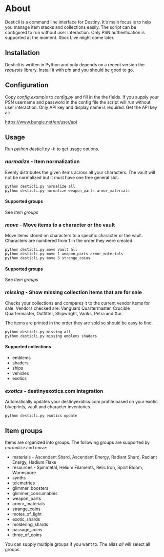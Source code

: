 # About

Desticli is a command line interface for Destiny. It's main focus is to help you manage item stacks and collections easily. The script can be configured to run without user interaction. Only PSN authentication is supported at the moment. Xbox Live might come later.

## Installation

Desticli is written in Python and only depends on a recent version the _requests_ library. Install it with _pip_ and you should be good to go.

## Configuration

Copy _config.example_ to _config.py_ and fill in the the fields. If you supply your PSN username and password in the config file the script will run without user interaction. Only API key and display name is required. Get the API key at:

https://www.bungie.net/en/user/api

## Usage

Run _python desticli.py -h_ to get usage options.

### *normalize* - Item normalization

Evenly distributes the given items across all your characters. The vault will not be normalized but it must have one free general slot.

```
python desticli.py normalize all
python desticli.py normalize weapon_parts armor_materials
```

#### Supported groups

See *Item groups*

### *move* - Move items to a character or the vault

Move items stored on characters to a specific character or the vault. Characters are numbered from 1 in the order they were created.

```
python desticli.py move vault all
python desticli.py move 1 weapon_parts armor_materials
python desticli.py move 3 strange_coins
```

#### Supported groups

See *Item groups*

### *missing* - Show missing collection items that are for sale

Checks your collections and compares it to the current vendor items for sale. Vendors checked are: Vanguard Quartermaster, Crucible Quartermaster, Outfitter, Shipwright, Variks, Petra and Xur.

The items are printed in the order they are sold so should be easy to find.

```
python desticli.py missing all
python desticli.py missing emblems shaders
```

#### Supported collections

* emblems
* shaders
* ships
* vehicles
* exotics

### *exotics* - destinyexotics.com integration

Automatically updates your destinyexotics.com profile based on your exotic blueprints, vault and character inventories.

```
python desticli.py exotics update
```

## Item groups

Items are organized into groups. The following groups are supported by *normalize* and *move*:

* materials - Ascendant Shard, Ascendant Energy, Radiant Shard, Radiant Energy, Hadium Flake
* resources - Spinmetal, Helium Filaments, Relic Iron, Spirit Bloom, Wormspore
* synths
* telemetries
* glimmer_boosters
* glimmer_consumables
* weapon_parts
* armor_materials
* strange_coins
* motes_of_light
* exotic_shards
* moldering_shards
* passage_coins
* three_of_coins

You can supply multiple groups if you want to. The alias _all_ will select all groups.
